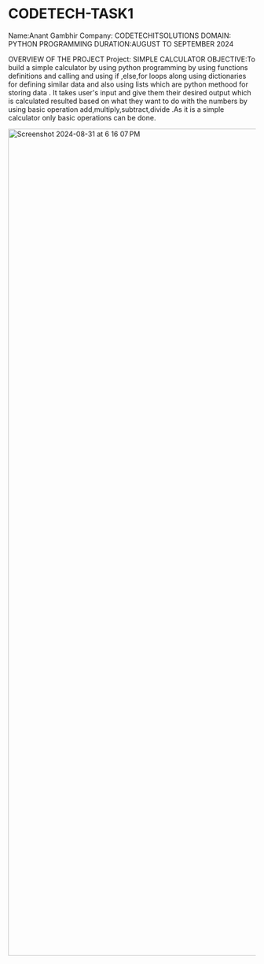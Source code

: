 # CODETECH-TASK1

Name:Anant Gambhir 
Company: CODETECHITSOLUTIONS
DOMAIN: PYTHON PROGRAMMING
DURATION:AUGUST TO SEPTEMBER 2024



OVERVIEW OF THE PROJECT
Project: SIMPLE CALCULATOR
OBJECTIVE:To build a simple calculator by using python programming by using functions definitions and calling and using if ,else,for loops
along using dictionaries for defining similar data and also using lists which are python methood for storing data . It takes user's input and give them their desired output which is calculated resulted based on what they want to do with the numbers  by using basic operation add,multiply,subtract,divide
.As it is a simple calculator only basic operations can be done.



<img width="1680" alt="Screenshot 2024-08-31 at 6 16 07 PM" src="https://github.com/user-attachments/assets/6dd6888d-4d4f-451f-94f2-4e015dc5eedb">
